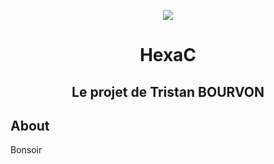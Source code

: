 <div align="center">

![](https://i.imgflip.com/1uiap.jpg?a422088)

# HexaC

## Le projet de Tristan BOURVON

</div>

## About

Bonsoir
